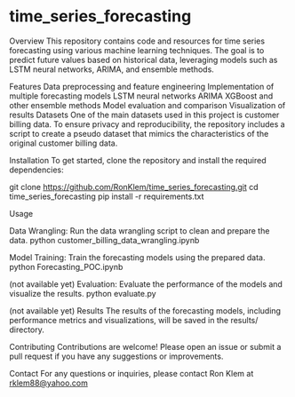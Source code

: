 # time_series_forecasting

Overview
This repository contains code and resources for time series forecasting using various machine learning techniques. The goal is to predict future values based on historical data, leveraging models such as LSTM neural networks, ARIMA, and ensemble methods.

Features
Data preprocessing and feature engineering
Implementation of multiple forecasting models
LSTM neural networks
ARIMA
XGBoost and other ensemble methods
Model evaluation and comparison
Visualization of results
Datasets
One of the main datasets used in this project is customer billing data. To ensure privacy and reproducibility, the repository includes a script to create a pseudo dataset that mimics the characteristics of the original customer billing data.

Installation
To get started, clone the repository and install the required dependencies:

git clone https://github.com/RonKlem/time_series_forecasting.git
cd time_series_forecasting
pip install -r requirements.txt

Usage

Data Wrangling: Run the data wrangling script to clean and prepare the data.
python customer_billing_data_wrangling.ipynb

Model Training: Train the forecasting models using the prepared data.
python Forecasting_POC.ipynb

(not available yet)
Evaluation: Evaluate the performance of the models and visualize the results.
python evaluate.py

(not available yet)
Results
The results of the forecasting models, including performance metrics and visualizations, will be saved in the results/ directory.

Contributing
Contributions are welcome! Please open an issue or submit a pull request if you have any suggestions or improvements.

Contact
For any questions or inquiries, please contact Ron Klem at rklem88@yahoo.com
